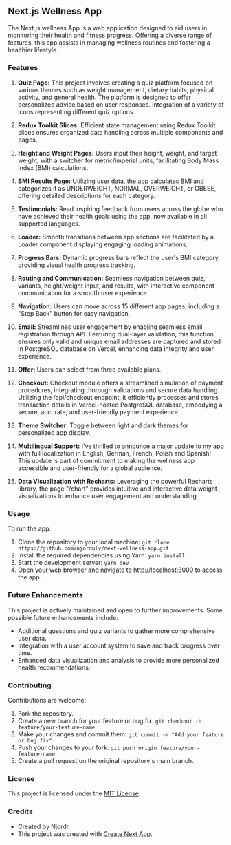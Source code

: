 ## Next.js Wellness App

The Next.js wellness App is a web application designed to aid users in monitoring their health and fitness progress. Offering a diverse range of features, this app assists in managing wellness routines and fostering a healthier lifestyle.

### Features

1. **Quiz Page:** This project involves creating a quiz platform focused on various themes such as weight management, dietary habits, physical activity, and general health. The platform is designed to offer personalized advice based on user responses. Integration of a variety of icons representing different quiz options.

2. **Redux Toolkit Slices:** Efficient state management using Redux Toolkit slices ensures organized data handling across multiple components and pages.

3. **Height and Weight Pages:** Users input their height, weight, and target weight, with a switcher for metric/imperial units, facilitating Body Mass Index (BMI) calculations.

4. **BMI Results Page:** Utilizing user data, the app calculates BMI and categorizes it as UNDERWEIGHT, NORMAL, OVERWEIGHT, or OBESE, offering detailed descriptions for each category.

5. **Testimonials:** Read inspiring feedback from users across the globe who have achieved their health goals using the app, now available in all supported languages.

6. **Loader:** Smooth transitions between app sections are facilitated by a Loader component displaying engaging loading animations.

7. **Progress Bars:** Dynamic progress bars reflect the user's BMI category, providing visual health progress tracking.

8. **Routing and Communication:** Seamless navigation between quiz, variants, height/weight input, and results, with interactive component communication for a smooth user experience.

9. **Navigation:** Users can move across 15 different app pages, including a "Step Back" button for easy navigation.

10. **Email:** Streamlines user engagement by enabling seamless email registration through API. Featuring dual-layer validation, this function ensures only valid and unique email addresses are captured and stored in PostgreSQL database on Vercel, enhancing data integrity and user experience.

11. **Offer:** Users can select from three available plans.

12. **Checkout:** Checkout module offers a streamlined simulation of payment procedures, integrating thorough validations and secure data handling. Utilizing the /api/checkout endpoint, it efficiently processes and stores transaction details in Vercel-hosted PostgreSQL database, embodying a secure, accurate, and user-friendly payment experience.

13. **Theme Switcher:** Toggle between light and dark themes for personalized app display.

14. **Multilingual Support:** I've thrilled to announce a major update to my app with full localization in English, German, French, Polish and Spanish! This update is part of commitment to making the wellness app accessible and user-friendly for a global audience.

15. **Data Visualization with Recharts:** Leveraging the powerful Recharts library, the page "/chart" provides intuitive and interactive data weight visualizations to enhance user engagement and understanding.

### Usage

To run the app:

1. Clone the repository to your local machine: `git clone https://github.com/njordulv/next-wellness-app.git`
2. Install the required dependencies using Yarn: `yarn install`
3. Start the development server: `yarn dev`
4. Open your web browser and navigate to http://localhost:3000 to access the app.

### Future Enhancements

This project is actively maintained and open to further improvements. Some possible future enhancements include:

- Additional questions and quiz variants to gather more comprehensive user data.
- Integration with a user account system to save and track progress over time.
- Enhanced data visualization and analysis to provide more personalized health recommendations.

### Contributing

Contributions are welcome:

1. Fork the repository.
2. Create a new branch for your feature or bug fix: `git checkout -b feature/your-feature-name`
3. Make your changes and commit them: `git commit -m "Add your feature or bug fix"`
4. Push your changes to your fork: `git push origin feature/your-feature-name`
5. Create a pull request on the original repository's main branch.

### License

This project is licensed under the [MIT License](LICENSE).

### Credits

- Created by Njordr
- This project was created with [Create Next App](https://nextjs.org/).
